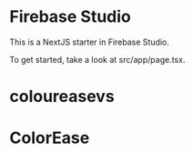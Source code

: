 # Firebase Studio

This is a NextJS starter in Firebase Studio.

To get started, take a look at src/app/page.tsx.
# coloureasevs
# ColorEase
